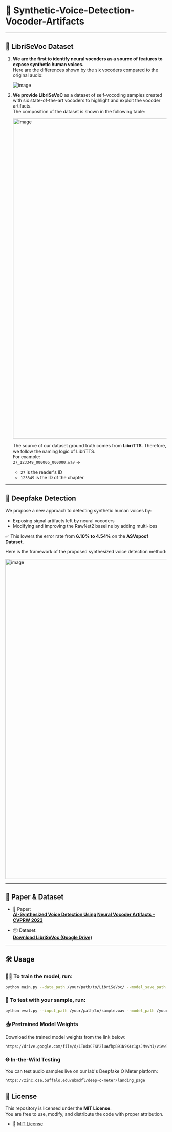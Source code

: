 # 🧠 Synthetic-Voice-Detection-Vocoder-Artifacts

---

## 📁 LibriSeVoc Dataset

1. **We are the first to identify neural vocoders as a source of features to expose synthetic human voices.**  
   Here are the differences shown by the six vocoders compared to the original audio:

   ![image](https://github.com/csun22/Synthetic-Voice-Detection-Vocoder-Artifacts/assets/90001788/6c3381c4-af7e-4ce2-a446-b3c76bf52aee)

2. **We provide LibriSeVoC** as a dataset of self-vocoding samples created with six state-of-the-art vocoders to highlight and exploit the vocoder artifacts.  
   The composition of the dataset is shown in the following table:

   <img width="1000" alt="image" src="https://github.com/csun22/Synthetic-Voice-Detection-Vocoder-Artifacts/assets/90001788/c74fdb20-a5b7-4109-b833-821dd8dd6230">

   The source of our dataset ground truth comes from **LibriTTS**. Therefore, we follow the naming logic of LibriTTS.  
   For example:  
   `27_123349_000006_000000.wav` →  
   - `27` is the reader's ID  
   - `123349` is the ID of the chapter

---

## 🎯 Deepfake Detection

We propose a new approach to detecting synthetic human voices by:

- Exposing signal artifacts left by neural vocoders
- Modifying and improving the RawNet2 baseline by adding multi-loss

✅ This lowers the error rate from **6.10% to 4.54%** on the **ASVspoof Dataset**.

Here is the framework of the proposed synthesized voice detection method:

<img width="1000" alt="image" src="https://github.com/csun22/Synthetic-Voice-Detection-Vocoder-Artifacts/assets/90001788/c46df06b-6d62-4b0f-a9d2-f5ffc4e378b9">

---

## 📄 Paper & Dataset

- 📘 Paper:  
  **[AI-Synthesized Voice Detection Using Neural Vocoder Artifacts – CVPRW 2023](https://openaccess.thecvf.com/content/CVPR2023W/WMF/html/Sun_AI-Synthesized_Voice_Detection_Using_Neural_Vocoder_Artifacts_CVPRW_2023_paper.html)**

- 📦 Dataset:  
  **[Download LibriSeVoc (Google Drive)](https://ubuffalo-my.sharepoint.com/:u:/g/personal/csun22_buffalo_edu/Ed6tZWB6urtVxZMyB4pXn30BIgfRZKkwE8-1lrTFjQFLxg?e=iauwl5)**

---

## 🛠️ Usage

### 🏋️‍♀️ To train the model, run:

```bash
python main.py --data_path /your/path/to/LibriSeVoc/ --model_save_path /your/path/to/models/
```

### 🧪 To test with your sample, run:

```bash
python eval.py --input_path /your/path/to/sample.wav --model_path /your/path/to/your_model.pth
```

### 📥 Pretrained Model Weights

Download the trained model weights from the link below:
```bash
https://drive.google.com/file/d/1TWdsCFKP2luAfhpB91N9X4z1gsJMvvhI/view?usp=drive_link
```

### 🌐 In-the-Wild Testing

You can test audio samples live on our lab's Deepfake O Meter platform:

```bash
https://zinc.cse.buffalo.edu/ubmdfl/deep-o-meter/landing_page
```

## 📄 License

This repository is licensed under the **MIT License**.  
You are free to use, modify, and distribute the code with proper attribution.

- 🔗 [MIT License](https://opensource.org/licenses/MIT)  
